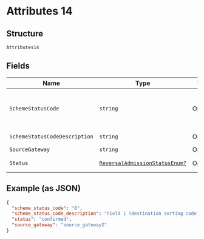
# Attributes 14

## Structure

`Attributes14`

## Fields

| Name | Type | Tags | Description |
|  --- | --- | --- | --- |
| `SchemeStatusCode` | `string` | Optional | Scheme-specific status code. Refer to scheme documentation where available. |
| `SchemeStatusCodeDescription` | `string` | Optional | Description of `scheme_status_code` |
| `SourceGateway` | `string` | Optional | - |
| `Status` | [`ReversalAdmissionStatusEnum?`](../../doc/models/reversal-admission-status-enum.md) | Optional | Status of the reversal admission |

## Example (as JSON)

```json
{
  "scheme_status_code": "0",
  "scheme_status_code_description": "Field 1 (destination sorting code) was invalid",
  "status": "confirmed",
  "source_gateway": "source_gateway2"
}
```


